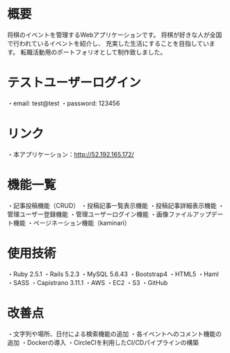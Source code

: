 # 概要
将棋のイベントを管理するWebアプリケーションです。
将棋が好きな人が全国で行われているイベントを紹介し、
充実した生活にすることを目指しています。
転職活動用のポートフォリオとして制作致しました。

# テストユーザーログイン
・email: test@test
・password: 123456

# リンク
・本アプリケーション：http://52.192.165.172/

# 機能一覧
・記事投稿機能（CRUD）
・投稿記事一覧表示機能
・投稿記事詳細表示機能
・管理ユーザー登録機能
・管理ユーザーログイン機能
・画像ファイルアップデート機能
・ページネーション機能（kaminari）

# 使用技術
・Ruby 2.5.1
・Rails 5.2.3
・MySQL 5.6.43
・Bootstrap4
・HTML5
・Haml
・SASS
・Capistrano 3.11.1
・AWS
  ・EC2
  ・S3
・GitHub

# 改善点
・文字列や場所、日付による検索機能の追加
・各イベントへのコメント機能の追加
・Dockerの導入
・CircleCIを利用したCI/CDパイプラインの構築